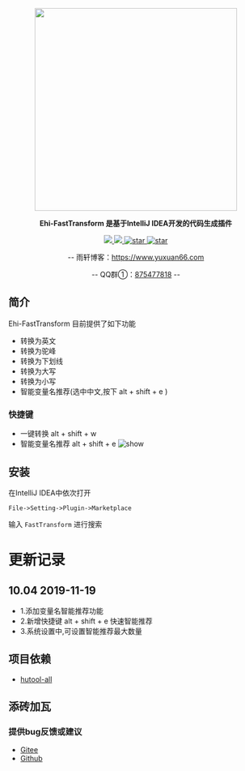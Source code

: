 <p align="center">
    <a href="https://www.yuxuan66.com" target="_blank">
        <img src="http://cdn.base.yuxuan66.com/yuxuan/ehi/logo/Ehi-fastTransform.png" width="400px">
    </a>
</p>
<p align="center">
	<strong>Ehi-FastTransform 是基于IntelliJ IDEA开发的代码生成插件</strong>
</p>
<p align="center">
	<a target="_blank" href="https://plugins.jetbrains.com/plugin/13318-fasttransform/">
		<img src="https://img.shields.io/jetbrains/plugin/v/com.yuxuan66.fastTransform?style=flat" />
	</a>
	<a target="_blank" href="https://www.oracle.com/technetwork/java/javase/downloads/index.html">
		<img src="https://img.shields.io/badge/JDK-1.8+-green.svg"/> 
	</a>
	<a target="_blank" href='https://gitee.com/siryuxuan/ehi-fastTransform/stargazers'>
	<img src='https://gitee.com/siryuxuan/ehi-fastTransform/badge/star.svg?theme=dark' alt='star'/>
	</a>
	<a target="_blank" href='https://github.com/SirYuxuan/ehi-fastTransform/stargazers'>
	<img src='https://img.shields.io/github/stars/SirYuxuan/ehi-fastTransform' alt='star'/>
	</a>

</p>
<p align="center">
	-- 雨轩博客：<a target="_blank" href="https://www.yuxuan66.com">https://www.yuxuan66.com</a>
</p>
<p align="center">
	-- QQ群①：<a target="_blank" href="https://jq.qq.com/?_wv=1027&k=5aDSNM1">875477818</a> --
</p>

## 简介
Ehi-FastTransform 目前提供了如下功能
- 转换为英文
- 转换为驼峰
- 转换为下划线
- 转换为大写
- 转换为小写
- 智能变量名推荐(选中中文,按下 alt + shift + e )
### 快捷键
- 一键转换 alt + shift + w
- 智能变量名推荐 alt + shift + e
![show](https://images.gitee.com/uploads/images/2019/1122/170824_ba810df0_461804.gif "show1.gif")
## 安装
在IntelliJ IDEA中依次打开

`File->Setting->Plugin->Marketplace`

输入 `FastTransform` 进行搜索
# 更新记录
## 10.04 2019-11-19
- 1.添加变量名智能推荐功能
- 2.新增快捷键 alt + shift + e 快速智能推荐
- 3.系统设置中,可设置智能推荐最大数量
## 项目依赖
- [hutool-all](https://gitee.com/loolly/hutool) 
## 添砖加瓦

### 提供bug反馈或建议

- [Gitee](https://gitee.com/siryuxuan/ehi-weixin/issues)
- [Github](https://github.com/SirYuxuan/ehi-fastTransform/issues)